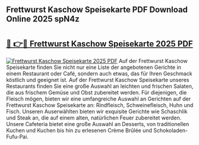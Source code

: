 ## Frettwurst Kaschow Speisekarte PDF Download Online 2025 spN4z

# <h2><a href="http://gcd4k7.nevu.top/?p=Frettwurst+Kaschow+Speisekarte">🔗 👉🔴 Frettwurst Kaschow Speisekarte 2025 PDF</a></h2>

[![Frettwurst Kaschow Speisekarte 2025 PDF](https://i.imgur.com/dBaPXMq.png)](http://gcd4k7.nevu.top/?p=Frettwurst+Kaschow+Speisekarte)
Auf der Frettwurst Kaschow Speisekarte finden Sie nicht nur eine Liste der angebotenen Gerichte in einem Restaurant oder Café, sondern auch etwas, das für Ihren Geschmack köstlich und geeignet ist. Auf der Frettwurst Kaschow Speisekarte unseres Restaurants finden Sie eine große Auswahl an leichten und frischen Salaten, die aus frischem Gemüse und Obst zubereitet werden. Für diejenigen, die Fleisch mögen, bieten wir eine umfangreiche Auswahl an Gerichten auf der Frettwurst Kaschow Speisekarte an: Rindfleisch, Schweinefleisch, Huhn und Fisch. Unseren Auserwählten bieten wir exquisite Gerichte wie Schaschlik und Steak an, die auf einem alten, natürlichen Feuer zubereitet werden. Unsere Cafeteria bietet eine große Auswahl an Desserts, von traditionellen Kuchen und Kuchen bis hin zu erlesenen Crème Brûlée und Schokoladen-Fufu-Pai.
